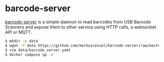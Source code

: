 barcode-server
==============

[barcode-server][1] is a simple daemon to read barcodes from USB Barcode
Scanners and expose them to other service using HTTP calls, a websocket API or
MQTT.

```bash
$ mkdir -p data
$ wget -P data https://github.com/markusressel/barcode-server/raw/master/barcode_server.yaml
$ vim data/barcode_server.yaml
$ docker compose up -d
```

[1]: https://github.com/markusressel/barcode-server
